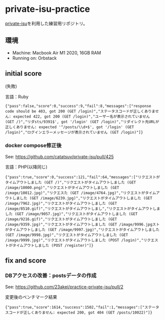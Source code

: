 # private-isu-practice
[private-isu](https://github.com/catatsuy/private-isu)を利用した練習用リポジトリ。

## 環境
* Machine: Macbook Air M1 2020, 16GB RAM
* Running on: Orbstack


## initial score
(失敗)

言語：Ruby
```
{"pass":false,"score":0,"success":9,"fail":8,"messages":["response code should be 403, got 200 (GET /login)","ステータスコードが正しくありません: expected 422, got 200 (GET /login)","ユーザー名が表示されていません (GET /)","リダsts/9391$', got '/login' (GET /login)","リダイレクト先URLが正しくありません: expected '^/posts/\\d+$', got '/login' (GET /login)","ログインエラーメッセージが表示されていません (GET /login)"]}
```


### docker compose修正後
See: https://github.com/catatsuy/private-isu/pull/425

言語：PHP(以降同じ)
```
{"pass":true,"score":0,"success":121,"fail":64,"messages":["リクエストがタイムアウトしました (GET /)","リクエストがタイムアウトしました (GET /image/10000.png)","リクエストがタイムアウトしました (GET /image/10012.jpg)","リクエスた (GET /image/4764.jpg)","リクエストがタイムアウトしました (GET /image/6239.jpg)","リクエストがタイムアウトしました (GET /image/7962.jpg)","リクエストがタイムアウトしました (GET /image/8510.gif)","リクエストがタイムアウトしまし","リクエストがタイムアウトしました (GET /image/9057.jpg)","リクエストがタイムアウトしました (GET /image/9216.gif)","リクエストがタイムアウトしました (GET /image/9359.jpg)","リクエストがタイムアウトしました (GET /image/9996.jpgストがタイムアウトしました (GET /image/9997.jpg)","リクエストがタイムアウトしました (GET /image/9998.jpg)","リクエストがタイムアウトしました (GET /image/9999.jpg)","リクエストがタイムアウトしました (POST /login)","リクエストがタイムアウトしました (POST /register)"]}
```

## fix and score
### DBアクセスの改善：postsデータの作成
See: https://github.com/23akei/practice-private-isu/pull/2

変更後のベンチマーク結果
```
{"pass":true,"score":1614,"success":1502,"fail":1,"messages":["ステータスコードが正しくありません: expected 200, got 404 (GET /posts/10022)"]}
```

